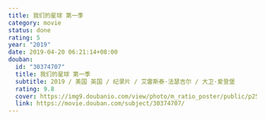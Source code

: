 ```yaml
---
title: 我们的星球 第一季
category: movie
status: done
rating: 5
year: "2019"
date: 2019-04-20 06:21:14+08:00
douban:
  id: "30374707"
  title: 我们的星球 第一季
  subtitle: 2019 / 美国 英国 / 纪录片 / 艾雷斯泰·法瑟吉尔 / 大卫·爱登堡
  rating: 9.8
  cover: https://img9.doubanio.com/view/photo/m_ratio_poster/public/p2551395076.jpg
  link: https://movie.douban.com/subject/30374707/
---
```



